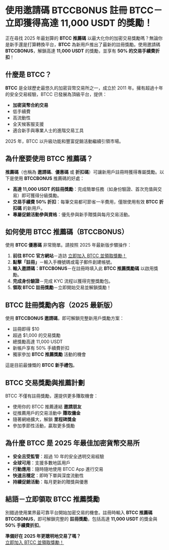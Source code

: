 <h1>使用邀請碼 BTCCBONUS 註冊 BTCC－立即獲得高達 11,000 USDT 的獎勵！</h1>
<p>正在尋找 2025 年最划算的 <strong>BTCC 推薦碼</strong> 以最大化你的加密交易獎勵嗎？無論你是新手還是打算轉換平台，<strong>BTCC</strong> 為新用戶推出了最新的註冊獎勵。使用邀請碼 <strong>BTCCBONUS</strong>，解鎖高達 <strong>11,000 USDT</strong> 的獎勵，並享有 <strong>50% 的交易手續費折扣</strong>！</p>
</header>

<section>
  <h2>什麼是 BTCC？</h2>
  <p><strong>BTCC</strong> 是全球歷史最悠久的加密貨幣交易所之一，成立於 2011 年。擁有超過十年的安全交易經驗，BTCC 已發展為頂級平台，提供：</p>
  <ul>
    <li><strong>加密貨幣合約交易</strong></li>
    <li>低手續費</li>
    <li>高流動性</li>
    <li>全天候客服支援</li>
    <li>適合新手與專業人士的進階交易工具</li>
  </ul>
  <p>2025 年，BTCC 以升級功能和豐富促銷活動繼續引領市場。</p>
</section>

<section>
  <h2>為什麼要使用 BTCC 推薦碼？</h2>
  <p><strong>推薦碼</strong>（也稱為 <strong>邀請碼</strong>、<strong>優惠碼</strong> 或 <strong>折扣碼</strong>）可讓新用戶註冊時獲得專屬獎勵。以下是使用 <strong>BTCCBONUS</strong> 推薦碼的好處：</p>
  <ul>
    <li><strong>高達 11,000 USDT 的註冊獎勵</strong>：完成簡單任務（如身份驗證、首次充值與交易）即可獲得分級獎勵。</li>
    <li><strong>交易手續費 50% 折扣</strong>：每筆交易都可節省一半費用，僅限使用有效 <strong>BTCC 折扣碼</strong> 的新用戶。</li>
    <li><strong>專屬促銷活動參與資格</strong>：優先參與新手贈獎與每月交易活動。</li>
  </ul>
</section>

<section>
  <h2>如何使用 BTCC 推薦碼（BTCCBONUS）</h2>
  <p>使用 <strong>BTCC 優惠碼</strong> 非常簡單。請按照 2025 年最新版步驟操作：</p>
  <ol>
    <li><strong>前往 BTCC 官方網站</strong>－造訪  <a href="https://partner.btcc.com/us/c/BTCCBONUS/9303" target="_blank">立即加入 BTCC 並領取獎勵！</a>
    <li><strong>點擊「註冊」</strong>－輸入手機號碼或電子郵件創建帳號。</li>
    <li><strong>輸入邀請碼：BTCCBONUS</strong>－在註冊時填入此 <strong>BTCC 推薦獎勵碼</strong> 以啟用獎勵。</li>
    <li><strong>完成身份驗證</strong>－完成 KYC 流程以獲得完整獎勵包。</li>
    <li><strong>領取 BTCC 註冊獎勵</strong>－立即開始交易並解鎖獎勵！</li>
  </ol>
</section>

<section>
  <h2>BTCC 註冊獎勵內容（2025 最新版）</h2>
  <p>使用 <strong>BTCCBONUS 邀請碼</strong>，即可解鎖完整新用戶獎勵方案：</p>
  <ul>
    <li>註冊即得 $10</li>
    <li>超過 $1,000 的交易獎勵</li>
    <li>總獎勵高達 11,000 USDT</li>
    <li>新帳戶享有 50% 手續費折扣</li>
    <li>獨家參加 <strong>BTCC 推薦獎勵</strong> 活動的機會</li>
  </ul>
  <p>這是目前最慷慨的 <strong>BTCC 新手禮包</strong>。</p>
</section>

<section>
  <h2>BTCC 交易獎勵與推薦計劃</h2>
  <p>BTCC 不僅有註冊獎勵，還提供更多賺取機會：</p>
  <ul>
    <li>使用你的 BTCC 推薦連結 <strong>邀請朋友</strong></li>
    <li>從推薦用戶的交易活動中 <strong>賺取傭金</strong></li>
    <li>隨著網絡擴大，解鎖 <strong>里程碑獎金</strong></li>
    <li>參加季節性活動，贏取更多獎勵</li>
  </ul>
</section>

<section>
  <h2>為什麼 BTCC 是 2025 年最佳加密貨幣交易所</h2>
  <ul>
    <li><strong>安全且受監管</strong>：超過 10 年的安全透明交易經驗</li>
    <li><strong>全球可用</strong>：支援多數地區用戶</li>
    <li><strong>行動應用</strong>：隨時隨地使用 BTCC App 進行交易</li>
    <li><strong>快速且穩定</strong>：即時下單與深度流動性</li>
    <li><strong>持續促銷活動</strong>：每月更新的贈獎與優惠</li>
  </ul>
</section>

<section>
  <h2>結語－立即領取 BTCC 推薦獎勵</h2>
  <p>別錯過使用業界最可靠平台開始加密交易的機會。註冊時輸入 <strong>BTCC 推薦碼</strong> <strong>BTCCBONUS</strong>，即可解鎖完整的 <strong>註冊獎勵</strong>，包括高達 <strong>11,000 USDT</strong> 的獎金與 <strong>50% 手續費折扣</strong>。</p>
  <p><strong>準備好在 2025 年更聰明地交易了嗎？</strong><br>
    <a href="https://partner.btcc.com/us/c/BTCCBONUS/9303" target="_blank">立即加入 BTCC 並領取獎勵！</a>
</p>
</section>
</body>
</html>
